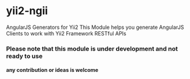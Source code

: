 yii2-ngii
=========

AngularJS Generators for Yii2
This Module helps you generate AngularJS Clients to work with Yii2 Framework RESTful APIs

### Please note that this module is under development and not ready to use 
#### any contribution or ideas is welcome